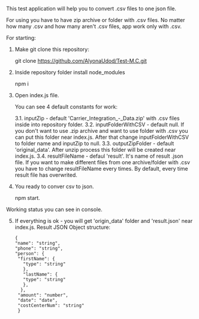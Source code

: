 
This test application will help you to convert .csv files to one json file.

For using you have to have zip archive or folder with .csv files. 
No matter how many .csv and how many aren't .csv files, app work only with .csv.

For starting:

1. Make git clone this repository: 

      git clone https://github.com/AlyonaUdod/Test-M.C.git

2. Inside repository folder install node_modules 

      npm i


3. Open index.js file. 

   You can see 4 default constants for work: 
   
   3.1. inputZip - default 'Carrier_Integration_-_Data.zip' with .csv files inside into repository folder.
   3.2. inputFolderWithCSV - default null. If you don't want to use .zip archive and want to use folder with .csv you can put this folder near index.js. After that change inputFolderWithCSV to folder name and inputZip to null.
   3.3. outputZipFolder - default 'original_data'. After unzip process this folder will be created near index.js. 
   3.4. resultFileName - defaul 'result'. It's name of result .json file. If you want to make different files from one archive/folder with .csv you have to change resultFileName every times. By default, every time result file has overwrited. 

4. You ready to conver csv to json.

      npm start.
  
  Working status you can see in console.
  
5. If everything is ok - you will get 'origin_data' folder and 'result.json' near index.js. 
  Result JSON Object structure:
 
 
   
       {
       "name": "string", 
       "phone": "string", 
       "person": {  
        "firstName": {   
          "type": "string"  
          },  
          "lastName": {   
          "type": "string" 
          }, 
         }, 
        "amount": "number", 
        "date": "date", 
        "costCenterNum": "string"
        }
   


